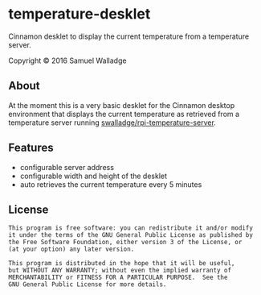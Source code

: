 # temperature-desklet

Cinnamon desklet to display the current temperature from a temperature server.

Copyright © 2016 Samuel Walladge


## About

At the moment this is a very basic desklet for the Cinnamon desktop environment that displays the current temperature as
retrieved from a temperature server running [swalladge/rpi-temperature-server](https://github.com/swalladge/rpi-temperature-server).


## Features

- configurable server address
- configurable width and height of the desklet
- auto retrieves the current temperature every 5 minutes


## License

    This program is free software: you can redistribute it and/or modify
    it under the terms of the GNU General Public License as published by
    the Free Software Foundation, either version 3 of the License, or
    (at your option) any later version.

    This program is distributed in the hope that it will be useful,
    but WITHOUT ANY WARRANTY; without even the implied warranty of
    MERCHANTABILITY or FITNESS FOR A PARTICULAR PURPOSE.  See the
    GNU General Public License for more details.

